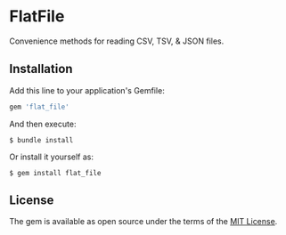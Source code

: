 # FlatFile

Convenience methods for reading CSV, TSV, & JSON files.

## Installation

Add this line to your application's Gemfile:

```ruby
gem 'flat_file'
```

And then execute:

    $ bundle install

Or install it yourself as:

    $ gem install flat_file

## License

The gem is available as open source under the terms of the [MIT License](https://opensource.org/licenses/MIT).
